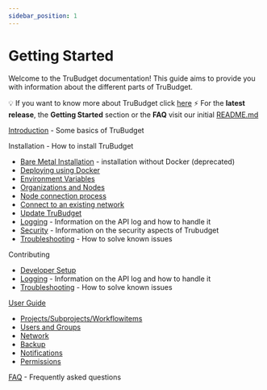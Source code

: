 ```yaml
---
sidebar_position: 1
---
```


# Getting Started

Welcome to the TruBudget documentation! This guide aims to provide you with information about the different parts of TruBudget.

💡 If you want to know more about TruBudget click [here](./usecases.md)
⚡️ For the **latest release**, the **Getting Started** section or the **FAQ** visit our initial [README.md](https://github.com/openkfw/TruBudget/blob/main/README.md)

[Introduction](./operation-administration/introduction.md) - Some basics of TruBudget

Installation - How to install TruBudget

- [Bare Metal Installation](./operation-administration/installation/create-a-new-network/bare-metal.md) - installation without Docker (deprecated)
- [Deploying using Docker](./operation-administration/installation/create-a-new-network/docker.md)
- [Environment Variables](./operation-administration/introduction.md#environment-variables)
- [Organizations and Nodes](./operation-administration/introduction.md#organizations-and-nodes-in-trubudget)
- [Node connection process](./operation-administration/installation/create-a-new-network/connection-process.md)
- [Connect to an existing network](./operation-administration/installation/connect-to-an-existing-network/docker.md)
- [Update TruBudget](./operation-administration/update-trubudget.md)
- [Logging](./operation-administration/logging.md) - Information on the API log and how to handle it
- [Security](./operation-administration/security.md) - Information on the security aspects of Trubudget
- [Troubleshooting](./known-issues/intro.md) - How to solve known issues

Contributing

- [Developer Setup](./developer/developer-setup.md)
- [Logging](./operation-administration/logging.md) - Information on the API log and how to handle it
- [Troubleshooting](./known-issues/intro.md) - How to solve known issues

[User Guide](./user-guide/README.md)

- [Projects/Subprojects/Workflowitems](./user-guide/projects/project.md)
- [Users and Groups](./user-guide/users-and-groups/user.md)
- [Network](./user-guide/network/nodes.md)
- [Backup](./user-guide/backup.md)
- [Notifications](./user-guide/notifications.md)
- [Permissions](./user-guide/users-and-groups/permissions.md)

[FAQ](./user-guide/README.md#faq) - Frequently asked questions
